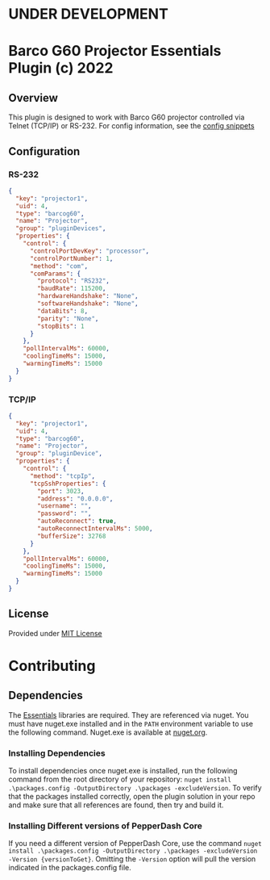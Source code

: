 # UNDER DEVELOPMENT

# Barco G60 Projector Essentials Plugin (c) 2022

## Overview

This plugin is designed to work with Barco G60 projector controlled via Telnet (TCP/IP) or RS-232. For config information, see the [config snippets](##Configuration)

## Configuration

### RS-232

```json
{
  "key": "projector1",
  "uid": 4,
  "type": "barcog60",
  "name": "Projector",
  "group": "pluginDevices",
  "properties": {
    "control": {
      "controlPortDevKey": "processor",
      "controlPortNumber": 1,
      "method": "com",
      "comParams": {
        "protocol": "RS232",
        "baudRate": 115200,
        "hardwareHandshake": "None",
        "softwareHandshake": "None",
        "dataBits": 8,
        "parity": "None",
        "stopBits": 1
      }
    },
    "pollIntervalMs": 60000,
    "coolingTimeMs": 15000,
    "warmingTimeMs": 15000
  }
}
```

### TCP/IP

```json
{
  "key": "projector1",
  "uid": 4,
  "type": "barcog60",
  "name": "Projector",
  "group": "pluginDevice",
  "properties": {
    "control": {
      "method": "tcpIp",
      "tcpSshProperties": {
        "port": 3023,
        "address": "0.0.0.0",
        "username": "",
        "password": "",
        "autoReconnect": true,
        "autoReconnectIntervalMs": 5000,
        "bufferSize": 32768
      }
    },
    "pollIntervalMs": 60000,
    "coolingTimeMs": 15000,
    "warmingTimeMs": 15000
  }
}
```


## License

Provided under [MIT License](LICENSE.md)

# Contributing

## Dependencies

The [Essentials](https://github.com/PepperDash/Essentials) libraries are required. They are referenced via nuget. You must have nuget.exe installed and in the `PATH` environment variable to use the following command. Nuget.exe is available at [nuget.org](https://dist.nuget.org/win-x86-commandline/latest/nuget.exe).

### Installing Dependencies

To install dependencies once nuget.exe is installed, run the following command from the root directory of your repository:
`nuget install .\packages.config -OutputDirectory .\packages -excludeVersion`.
To verify that the packages installed correctly, open the plugin solution in your repo and make sure that all references are found, then try and build it.

### Installing Different versions of PepperDash Core

If you need a different version of PepperDash Core, use the command `nuget install .\packages.config -OutputDirectory .\packages -excludeVersion -Version {versionToGet}`. Omitting the `-Version` option will pull the version indicated in the packages.config file.
